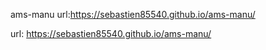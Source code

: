 ams-manu
url:https://sebastien85540.github.io/ams-manu/


url: https://sebastien85540.github.io/ams-manu/
